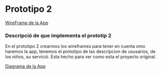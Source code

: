 # Prototipo 2
[WireFrame de la App](wireframe.mermaid)

### Descripció de que implementa el prototip 2
En el prototipo 2 crearmos los wireframes para tener en cuenta omo haremos la app, tenemos el prototipo de las descripcion de ususarios, de los niños, su servició. Esta hecho para ver como esta el proyecto original.

[Diagrama de la App](prototipo2_1.mermaid)